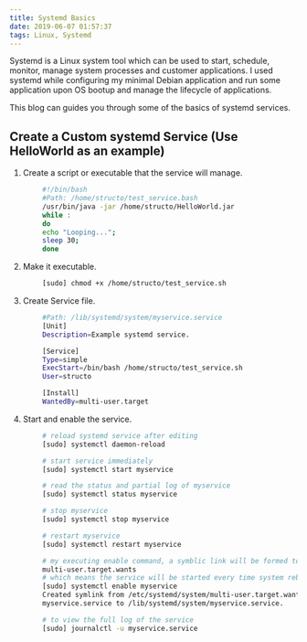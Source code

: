```yaml
---
title: Systemd Basics
date: 2019-06-07 01:57:37
tags: Linux, Systemd
---
```


Systemd is a Linux system tool which can be used to start, schedule, monitor, manage system processes and customer applications. I used systemd while configuring my minimal Debian application and run some application upon OS bootup and manage the lifecycle of applications.

This blog can guides you through some of the basics of systemd services. 

## Create a Custom systemd Service (Use HelloWorld as an example)

1. Create a script or executable that the service will manage.

```bash
        #!/bin/bash
        #Path: /home/structo/test_service.bash
        /usr/bin/java -jar /home/structo/HelloWorld.jar
        while :
        do
        echo "Looping...";
        sleep 30;
        done
```

2. Make it executable.

```bash
        [sudo] chmod +x /home/structo/test_service.sh
```

3. Create Service file.

```bash
        #Path: /lib/systemd/system/myservice.service
        [Unit]
        Description=Example systemd service.

        [Service]
        Type=simple
        ExecStart=/bin/bash /home/structo/test_service.sh
        User=structo

        [Install]
        WantedBy=multi-user.target
```

4. Start and enable the service.

```bash
        # reload systemd service after editing
        [sudo] systemctl daemon-reload

        # start service immediately
        [sudo] systemctl start myservice

        # read the status and partial log of myservice
        [sudo] systemctl status myservice

        # stop myservice
        [sudo] systemctl stop myservice

        # restart myservice
        [sudo] systemctl restart myservice

        # my executing enable command, a symblic link will be formed to 
        multi-user.target.wants
        # which means the service will be started every time system reboots
        [sudo] systemctl enable myservice
        Created symlink from /etc/systemd/system/multi-user.target.wants/
        myservice.service to /lib/systemd/system/myservice.service.

        # to view the full log of the service
        [sudo] journalctl -u myservice.service
```
